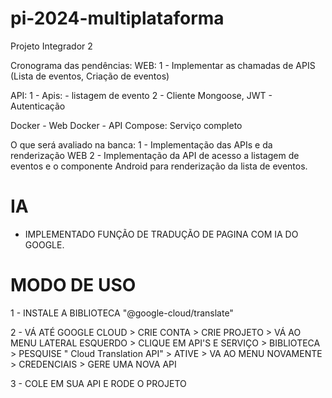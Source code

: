 # pi-2024-multiplataforma
Projeto Integrador 2 

Cronograma das pendências:
WEB:
1 - Implementar as chamadas de APIS (Lista de eventos, Criação de eventos)

API:
1 - Apis: - listagem de evento
2 - Cliente Mongoose, JWT - Autenticação

Docker - Web
Docker - API
Compose: Serviço completo

O que será avaliado na banca:
1 - Implementação das APIs e da renderização WEB
2 - Implementação da API de acesso a listagem de eventos e o componente Android para renderização da lista de eventos.

# IA
 - IMPLEMENTADO FUNÇÃO DE TRADUÇÃO DE PAGINA COM IA DO GOOGLE.

# MODO DE USO

1 - INSTALE A BIBLIOTECA "@google-cloud/translate"

2 - VÁ ATÉ GOOGLE CLOUD > CRIE CONTA > CRIE PROJETO > VÁ AO MENU LATERAL ESQUERDO > CLIQUE EM API'S E SERVIÇO > BIBLIOTECA > PESQUISE " Cloud Translation API" > ATIVE > VA AO MENU NOVAMENTE  > CREDENCIAIS > GERE UMA NOVA API

3 - COLE EM SUA API E RODE O PROJETO

